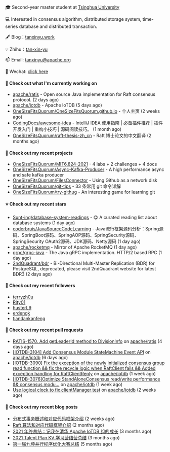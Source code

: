 🎓 Second-year master student at [Tsinghua University](https://www.tsinghua.edu.cn/)

💻 Interested in consensus algorithm, distributed storage system, time-series database and distributed transaction.

🖋 Blog：[tanxinyu.work](https://tanxinyu.work)

💡 Zhihu：[tan-xin-yu](https://www.zhihu.com/people/tan-xin-yu-22)

📫 Email: [tanxinyu@apache.org](mailto:tanxinyu@apache.org)

💬 Wechat: [click here](https://github.com/LebronAl/LebronAl/issues/1)

#### 👷 Check out what I'm currently working on

- [apache/ratis](https://github.com/apache/ratis) - Open source Java implementation for Raft consensus protocol. (2 days ago)
- [apache/iotdb](https://github.com/apache/iotdb) - Apache IoTDB (5 days ago)
- [OneSizeFitsQuorum/OneSizeFitsQuorum.github.io](https://github.com/OneSizeFitsQuorum/OneSizeFitsQuorum.github.io) - 个人主页 (2 weeks ago)
- [CodingDocs/awesome-idea](https://github.com/CodingDocs/awesome-idea) - IntelliJ IDEA 使用指南 | 必备插件推荐 | 插件开发入门 | 重构小技巧 | 源码阅读技巧。  (1 month ago)
- [OneSizeFitsQuorum/raft-thesis-zh_cn](https://github.com/OneSizeFitsQuorum/raft-thesis-zh_cn) - Raft 博士论文的中文翻译 (2 months ago)

#### 🌱 Check out my recent projects

- [OneSizeFitsQuorum/MIT6.824-2021](https://github.com/OneSizeFitsQuorum/MIT6.824-2021) - 4 labs &#43; 2 challenges &#43; 4 docs
- [OneSizeFitsQuorum/Async-Kafka-Producer](https://github.com/OneSizeFitsQuorum/Async-Kafka-Producer) - A high performance async and safe kafka producer
- [OneSizeFitsQuorum/FilesConnector](https://github.com/OneSizeFitsQuorum/FilesConnector) - Using Github as a network disk
- [OneSizeFitsQuorum/git-tips](https://github.com/OneSizeFitsQuorum/git-tips) - 33 条常用 git 命令详解
- [OneSizeFitsQuorum/try-githug](https://github.com/OneSizeFitsQuorum/try-githug) - An interesting game for learning git

#### ⭐ Check out my recent stars

- [Sunt-ing/database-system-readings](https://github.com/Sunt-ing/database-system-readings) - :yum: A curated reading list about database systems (1 day ago)
- [coderbruis/JavaSourceCodeLearning](https://github.com/coderbruis/JavaSourceCodeLearning) - Java流行框架源码分析：Spring源码、SpringBoot源码、SpringAOP源码、SpringSecurity源码、SpringSecurity OAuth2源码、JDK源码、Netty源码 (1 day ago)
- [apache/rocketmq](https://github.com/apache/rocketmq) - Mirror of Apache RocketMQ (1 day ago)
- [grpc/grpc-java](https://github.com/grpc/grpc-java) - The Java gRPC implementation. HTTP/2 based RPC (1 day ago)
- [2ndQuadrant/bdr](https://github.com/2ndQuadrant/bdr) - Bi-Directional Multi-Master Replication (BDR) for PostgreSQL, deprecated, please visit 2ndQuadrant website for latest BDR3 (2 days ago)

#### 👯 Check out my recent followers

- [terryzh0u](https://github.com/terryzh0u)
- [Rity01](https://github.com/Rity01)
- [husterL9](https://github.com/husterL9)
- [erdengk](https://github.com/erdengk)
- [tiandankanfeng](https://github.com/tiandankanfeng)

#### 🔨 Check out my recent pull requests

- [RATIS-1570. Add getLeaderId method to DivisionInfo](https://github.com/apache/ratis/pull/640) on [apache/ratis](https://github.com/apache/ratis) (4 days ago)
- [[IOTDB-3104] Add Consensus Module StateMachine Event API](https://github.com/apache/iotdb/pull/5806) on [apache/iotdb](https://github.com/apache/iotdb) (6 days ago)
- [[IOTDB-3090] Fix the exception of the newly initialized consensus group read function &amp;&amp; fix the recycle logic when RaftClient fails &amp;&amp; Added exception handling for RaftClientReply](https://github.com/apache/iotdb/pull/5784) on [apache/iotdb](https://github.com/apache/iotdb) (1 week ago)
- [[IOTDB-3076]Optimize StandAloneConsensus read/write performance &amp;&amp; consensus modu…](https://github.com/apache/iotdb/pull/5768) on [apache/iotdb](https://github.com/apache/iotdb) (1 week ago)
- [Use logical clock to fix clientManager test](https://github.com/apache/iotdb/pull/5671) on [apache/iotdb](https://github.com/apache/iotdb) (2 weeks ago)

#### 📜 Check out my recent blog posts

- [分布式事务概述和对应代码框架介绍](https://tanxinyu.work/talent-plan-transaction-talk/) (2 weeks ago)
- [Raft 算法和对应代码框架介绍](https://tanxinyu.work/talent-plan-raft-talk/) (2 months ago)
- [2021 年终总结：记我在清华 Apache IoTDB 组的成长](https://tanxinyu.work/2021-annual-summary/) (3 months ago)
- [2021 Talent Plan KV 学习营结营总结](https://tanxinyu.work/tinykv/) (3 months ago)
- [第一届九坤并行程序优化大赛总结](https://tanxinyu.work/jiu-kun-parallel-program-optimization-contest/) (5 months ago)
